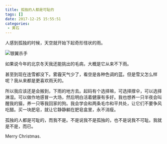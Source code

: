 ```yaml
---
title: 孤独的人都是可耻的
tags: []
date: 2017-12-25 15:55:51
categories:
 - 黄石
---
```


人感到孤独的时候，天空就开始下起奇形怪状的雨。

![银翼杀手][blade runner]

<!-- more -->

如果说今年的北京冬天我还能挑出的毛病，大概是它从来不下雨。

甚至到现在连雪都没下。雾霾天气少了，看空是各种色调的蓝。但是雪又怎么样呢？我从来都是更喜欢雨天的。

所以我应该还是会搬到，下雨的地方去。起码有个选择嘛，可选择撑伞，可以选择淋湿。可以做作地感冒一大场，然后明白活着健康有多好。我也想养一只半夜会叫醒我的猫，养一只等我回家的狗。我会学会和两条毛巾和平共处，让它们不要争风吃醋。买一块肥皂，就让它静静躺在肥皂盒里，永不消瘦。

孤独的人都是可耻的，而我不是。不是说我不是孤独的，也不是说我不可耻。我就是不是，而已。

Merry Christmas.

[blade runner]: http://o95hwznwb.bkt.clouddn.com/p2503393625.jpg
